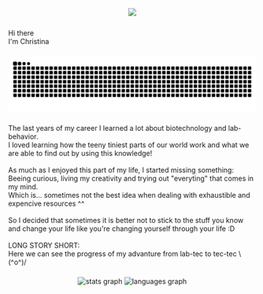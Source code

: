 <div align="center">
  <img height="200" src="https://img.freepik.com/free-vector/cute-girl-hacker-operating-laptop-cartoon-vector-icon-illustration-people-technology-isolated-flat_138676-9487.jpg?semt=ais_hybrid&w=740"/>
</div>

###

<p>Hi there<br>
  I'm Christina</p>

###

<img src="https://raw.githubusercontent.com/Nanwa-Cell/Nanwa-Cell/output/snake.svg" alt="Snake animation" />

###

<p align="left">The last years of my career I learned a lot about biotechnology and lab-behavior.<br>
                I loved learning how the teeny tiniest parts of our world work and what we are able to find out by using this knowledge!<br>
                <br>
                As much as I enjoyed this part of my life, I started missing something:<br>
                Beeing curious, living my creativity and trying out "everyting" that comes in my mind.<br>
                Which is... sometimes not the best idea when dealing with exhaustible and expencive resources ^^ <br>
                <br>
                So I decided  that sometimes it is better not to stick to the stuff you know<br>
                and change your life like you're changing yourself through your life :D <br>
                <br>
                LONG STORY SHORT:<br>
                Here we can see the progress of my advanture from lab-tec to tec-tec  \(^o^)/ </p>
  
                

###

<div align="center">
  <img src="https://github-readme-stats.vercel.app/api?username=Nanwa-Cell&hide_title=false&hide_rank=false&show_icons=true&include_all_commits=true&count_private=true&disable_animations=false&theme=dracula&locale=en&hide_border=false&order=1" height="150" alt="stats graph"  />
  <img src="https://github-readme-stats.vercel.app/api/top-langs?username=Nanwa-Cell&locale=en&hide_title=false&layout=compact&card_width=320&langs_count=5&theme=dracula&hide_border=false&order=2" height="150" alt="languages graph"  />
</div>

###
